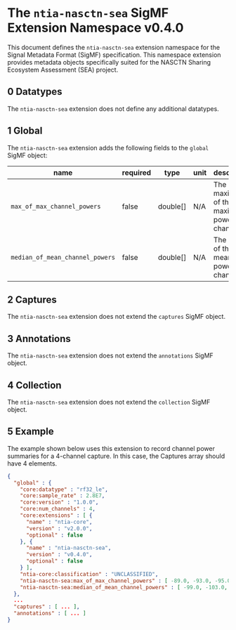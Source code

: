 # The `ntia-nasctn-sea` SigMF Extension Namespace v0.4.0

This document defines the `ntia-nasctn-sea` extension namespace for the Signal Metadata Format (SigMF) specification. This namespace extension provides metadata objects specifically suited for the NASCTN Sharing Ecosystem Assessment (SEA) project.

## 0 Datatypes

The `ntia-nasctn-sea` extension does not define any additional datatypes.

## 1 Global

The `ntia-nasctn-sea` extension adds the following fields to the `global` SigMF object:

| name                            | required | type     |unit| description                                   |
|---------------------------------|----------|----------|-------|-----------------------------------------------|
| `max_of_max_channel_powers`     | false    | double[] |N/A| The maximum of the maximum power per channel. |
| `median_of_mean_channel_powers` | false    | double[] |N/A| The median of the mean power per channel.     |

## 2 Captures

The `ntia-nasctn-sea` extension does not extend the `captures` SigMF object.

## 3 Annotations

The `ntia-nasctn-sea` extension does not extend the `annotations` SigMF object.

## 4 Collection

The `ntia-nasctn-sea` extension does not extend the `collection` SigMF object.

## 5 Example

The example shown below uses this extension to record channel power summaries for a 4-channel capture. In this case, the Captures array should have 4 elements.

```json
{
  "global" : {
    "core:datatype" : "rf32_le",
    "core:sample_rate" : 2.8E7,
    "core:version" : "1.0.0",
    "core:num_channels" : 4,
    "core:extensions" : [ {
      "name" : "ntia-core",
      "version" : "v2.0.0",
      "optional" : false
    }, {
      "name" : "ntia-nasctn-sea",
      "version" : "v0.4.0",
      "optional" : false
    } ],
    "ntia-core:classification" : "UNCLASSIFIED",
    "ntia-nasctn-sea:max_of_max_channel_powers" : [ -89.0, -93.0, -95.0, -87.0 ],
    "ntia-nasctn-sea:median_of_mean_channel_powers" : [ -99.0, -103.0, -105.0, -97.0 ]
  },
  ...
  "captures" : [ ... ],
  "annotations" : [ ... ]
}
```
